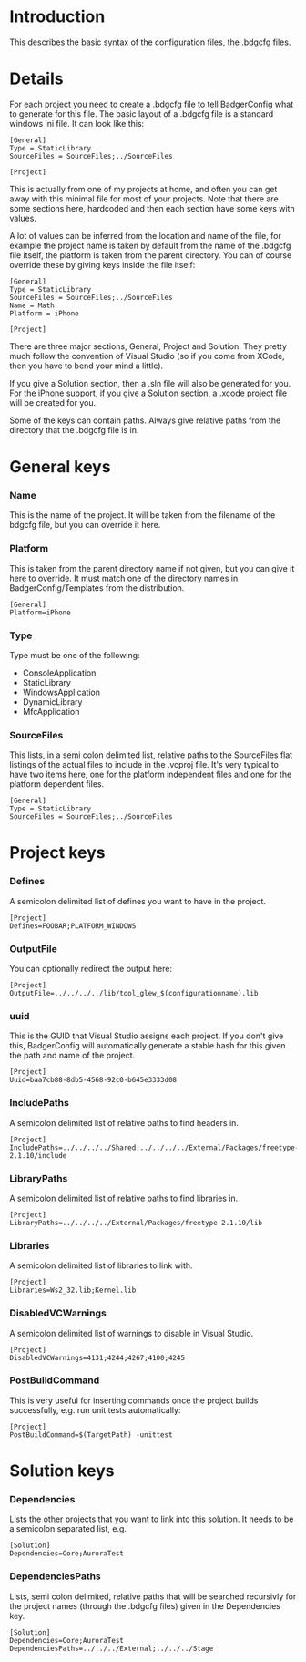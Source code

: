# Introduction #

This describes the basic syntax of the configuration files, the .bdgcfg files.

# Details #

For each project you need to create a .bdgcfg file to tell BadgerConfig what to generate for this file. The basic layout of a .bdgcfg file is a standard windows ini file. It can look like this:

```
[General]
Type = StaticLibrary
SourceFiles = SourceFiles;../SourceFiles

[Project]
```

This is actually from one of my projects at home, and often you can get away with this minimal file for most of your projects. Note that there are some sections here, hardcoded and then each section have some keys with values.

A lot of values can be inferred from the location and name of the file, for example the project name is taken by default from the name of the .bdgcfg file itself, the platform is taken from the parent directory. You can of course override these by giving keys inside the file itself:

```
[General]
Type = StaticLibrary
SourceFiles = SourceFiles;../SourceFiles
Name = Math
Platform = iPhone

[Project]

```


There are three major sections, General, Project and Solution. They pretty much follow the convention of Visual Studio (so if you come from XCode, then you have to bend your mind a little).

If you give a Solution section, then a .sln file will also be generated for you. For the iPhone support, if you give a Solution section, a .xcode project file will be created for you.

Some of the keys can contain paths. Always give relative paths from the directory that the .bdgcfg file is in.


# General keys #

### Name ###

This is the name of the project. It will be taken from the filename of the bdgcfg file, but you can override it here.

### Platform ###

This is taken from the parent directory name if not given, but you can give it here to override. It must match one of the directory names in BadgerConfig/Templates from the distribution.

```
[General]
Platform=iPhone
```

### Type ###

Type must be one of the following:

  * ConsoleApplication
  * StaticLibrary
  * WindowsApplication
  * DynamicLibrary
  * MfcApplication


### SourceFiles ###

This lists, in a semi colon delimited list, relative paths to the SourceFiles flat listings of the actual files to include in the .vcproj file. It's very typical to have two items here, one for the platform independent files and one for the platform dependent files.

```
[General]
Type = StaticLibrary
SourceFiles = SourceFiles;../SourceFiles
```


# Project keys #


### Defines ###

A semicolon delimited list of defines you want to have in the project.

```
[Project]
Defines=FOOBAR;PLATFORM_WINDOWS
```

### OutputFile ###

You can optionally redirect the output here:

```
[Project]
OutputFile=../../../../lib/tool_glew_$(configurationname).lib
```

### uuid ###

This is the GUID that Visual Studio assigns each project. If you don't give this, BadgerConfig will automatically generate a stable hash for this given the path and name of the project.

```
[Project]
Uuid=baa7cb88-8db5-4568-92c0-b645e3333d08
```

### IncludePaths ###

A semicolon delimited list of relative paths to find headers in.

```
[Project]
IncludePaths=../../../../Shared;../../../../External/Packages/freetype-2.1.10/include
```

### LibraryPaths ###

A semicolon delimited list of relative paths to find libraries in.

```
[Project]
LibraryPaths=../../../../External/Packages/freetype-2.1.10/lib
```

### Libraries ###

A semicolon delimited list of libraries to link with.

```
[Project]
Libraries=Ws2_32.lib;Kernel.lib
```

### DisabledVCWarnings ###

A semicolon delimited list of warnings to disable in Visual Studio.

```
[Project]
DisabledVCWarnings=4131;4244;4267;4100;4245
```

### PostBuildCommand ###

This is very useful for inserting commands once the project builds successfully, e.g. run unit tests automatically:

```
[Project]
PostBuildCommand=$(TargetPath) -unittest
```



# Solution keys #



### Dependencies ###

Lists the other projects that you want to link into this solution. It needs to be a semicolon separated list, e.g.

```
[Solution]
Dependencies=Core;AuroraTest
```

### DependenciesPaths ###

Lists, semi colon delimited, relative paths that will be searched recursivly for the project names (through the .bdgcfg files) given in the Dependencies key.

```
[Solution]
Dependencies=Core;AuroraTest
DependenciesPaths=../../../External;../../../Stage
```